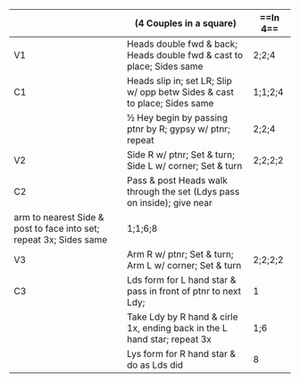 ||(4 Couples in a square) |==In 4==|
|-----|----|-----|
|V1| Heads double fwd & back; Heads double fwd & cast to place; Sides same |2;2;4|
|C1| Heads slip in; set LR; Slip w/ opp betw Sides & cast to place; Sides same |1;1;2;4|
||½ Hey begin by passing ptnr by R; gypsy w/ ptnr; repeat |2;2;4|
|V2| Side R w/ ptnr; Set & turn; Side L w/ corner; Set & turn |2;2;2;2|
|C2| Pass & post Heads walk through the set (Ldys pass on inside); give near ||
arm to nearest Side & post to face into set; repeat 3x; Sides same |1;1;6;8|
|V3| Arm R w/ ptnr; Set & turn; Arm L w/ corner; Set & turn |2;2;2;2|
|C3| Lds form for L hand star & pass in front of ptnr to next Ldy; |1|
||Take Ldy by R hand & cirle 1x, ending back in the L hand star; repeat 3x |1;6|
||Lys form for R hand star & do as Lds did |8|
